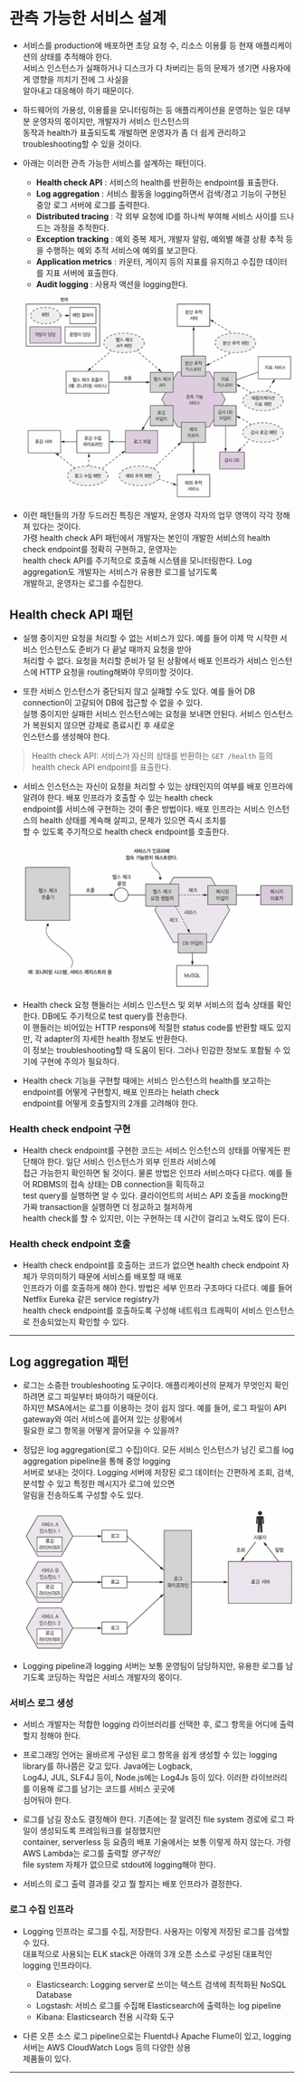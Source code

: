 # 관측 가능한 서비스 설계

- 서비스를 production에 배포하면 초당 요청 수, 리소스 이용률 등 현재 애플리케이션의 상태를 추적해야 한다.  
  서비스 인스턴스가 실패하거나 디스크가 다 차버리는 등의 문제가 생기면 사용자에게 영향을 끼치기 전에 그 사실을  
  알아내고 대응해야 하기 때문이다.

- 하드웨어의 가용성, 이용률을 모니터링하는 등 애플리케이션을 운영하는 일은 대부분 운영자의 몫이지만, 개발자가 서비스 인스턴스의  
  동작과 health가 표출되도록 개발하면 운영자가 좀 더 쉽게 관리하고 troubleshooting할 수 있을 것이다.

- 아래는 이러한 관측 가능한 서비스를 설계하는 패턴이다.

  - **Health check API** : 서비스의 health를 반환하는 endpoint를 표출한다.
  - **Log aggregation** : 서비스 활동을 logging하면서 검색/경고 기능이 구현된 중앙 로그 서버에 로그를 출력한다.
  - **Distributed tracing** : 각 외부 요청에 ID를 하나씩 부여해 서비스 사이를 드나드는 과정을 추적한다.
  - **Exception tracking** : 예외 중복 제거, 개발자 알림, 예외별 해결 상황 추적 등을 수행하는 예외 추적 서비스에 예외를 보고한다.
  - **Application metrics** : 카운터, 게이지 등의 지표를 유지하고 수집한 데이터를 지표 서버에 표출한다.
  - **Audit logging** : 사용자 액션을 logging한다.

  ![picture 110](/images/MSAP_PRDS_10.png)

- 이런 패턴들의 가장 두드러진 특징은 개발자, 운영자 각자의 업무 영역이 각각 정해져 있다는 것이다.  
  가령 health check API 패턴에서 개발자는 본인이 개발한 서비스의 health check endpoint를 정확히 구현하고, 운영자는  
  health check API를 주기적으로 호출해 시스템을 모니터링한다. Log aggregation도 개발자는 서비스가 유용한 로그를 남기도록  
  개발하고, 운영자는 로그를 수집한다.

## Health check API 패턴

- 실행 중이지만 요청을 처리할 수 없는 서비스가 있다. 예를 들어 이제 막 시작한 서비스 인스턴스도 준비가 다 끝날 때까지 요청을 받아  
  처리할 수 없다. 요청을 처리할 준비가 덜 된 상황에서 배포 인프라가 서비스 인스턴스에 HTTP 요청을 routing해봐야 무의미할 것이다.

- 또한 서비스 인스턴스가 중단되지 않고 실패할 수도 있다. 예를 들어 DB connection이 고갈되어 DB에 접근할 수 없을 수 있다.  
  실행 중이지만 실패한 서비스 인스턴스에는 요청을 보내면 안된다. 서비스 인스턴스가 복원되지 않으면 강제로 종료시킨 후 새로운  
  인스턴스를 생성해야 한다.

> Health check API: 서비스가 자신의 상태를 반환하는 `GET /health` 등의 health check API endpoint를 표출한다.

- 서비스 인스턴스는 자신이 요청을 처리할 수 있는 상태인지의 여부를 배포 인프라에 알려야 한다. 배포 인프라가 호출할 수 있는 health check  
  endpoint를 서비스에 구현하는 것이 좋은 방법이다. 배포 인프라는 서비스 인스턴스의 health 상태를 계속해 살피고, 문제가 있으면 즉시 조치를  
  할 수 있도록 주기적으로 health check endpoint를 호출한다.

  ![picture 111](/images/MSAP_PRDS_11.png)

- Health check 요청 핸들러는 서비스 인스턴스 및 외부 서비스의 접속 상태를 확인한다. DB에도 주기적으로 test query를 전송한다.  
  이 핸들러는 비어있는 HTTP respons에 적절한 status code를 반환할 때도 있지만, 각 adapter의 자세한 health 정보도 반환한다.  
  이 정보는 troubleshooting할 때 도움이 된다. 그러나 민감한 정보도 포함될 수 있기에 구현에 주의가 필요하다.

- Health check 기능을 구현할 때에는 서비스 인스턴스의 health를 보고하는 endpoint를 어떻게 구현할지, 배포 인프라는 helath check  
  endpoint를 어떻게 호출할지의 2개를 고려해야 한다.

### Health check endpoint 구현

- Health check endpoint를 구현한 코드는 서비스 인스턴스의 상태를 어떻게든 판단해야 한다. 일단 서비스 인스턴스가 외부 인프라 서비스에  
  접근 가능한지 확인하면 될 것이다. 물론 방법은 인프라 서비스마다 다르다. 예를 들어 RDBMS의 접속 상태는 DB connection을 획득하고  
  test query를 실행하면 알 수 있다. 클라이언트의 서비스 API 호출을 mocking한 가짜 transaction을 실행하면 더 정교하고 철저하게  
  health check를 할 수 있지만, 이는 구현하는 데 시간이 걸리고 노력도 많이 든다.

### Health check endpoint 호출

- Health check endpoint를 호출하는 코드가 없으면 health check endpoint 자체가 무의미하기 때문에 서비스를 배포할 때 배포  
  인프라가 이를 호출하게 해야 한다. 방법은 세부 인프라 구조마다 다르다. 예를 들어 Netflix Eureka 같은 service registry가  
  health check endpoint를 호출하도록 구성해 네트워크 트래픽이 서비스 인스턴스로 전송되었는지 확인할 수 있다.

---

## Log aggregation 패턴

- 로그는 소중한 troubleshooting 도구이다. 애플리케이션의 문제가 무엇인지 확인하려면 로그 파일부터 봐야하기 때문이다.  
  하지만 MSA에서는 로그를 이용하는 것이 쉽지 않다. 예를 들어, 로그 파일이 API gateway와 여러 서비스에 흩어져 있는 상황에서  
  필요한 로그 항목을 어떻게 끌어모을 수 있을까?

- 정답은 log aggregation(로그 수집)이다. 모든 서비스 인스턴스가 남긴 로그를 log aggregation pipeline을 통해 중앙 logging  
  서버로 보내는 것이다. Logging 서버에 저장된 로그 데이터는 간편하게 조회, 검색, 분석할 수 있고 특정한 메시지가 로그에 있으면  
  알림을 전송하도록 구성할 수도 있다.

  ![picture 112](/images/MSAP_PRDS_12.png)

- Logging pipeline과 logging 서버는 보통 운영팀이 담당하지만, 유용한 로그를 남기도록 코딩하는 작업은 서비스 개발자의 몫이다.

### 서비스 로그 생성

- 서비스 개발자는 적합한 logging 라이브러리를 선택한 후, 로그 항목을 어디에 출력할지 정해야 한다.

- 프로그래밍 언어는 올바르게 구성된 로그 항목을 쉽게 생성할 수 있는 logging library를 하나쯤은 갖고 있다. Java에는 Logback,  
  Log4J, JUL, SLF4J 등이, Node.js에는 Log4Js 등이 있다. 이러한 라이브러리를 이용해 로그를 남기는 코드를 서비스 곳곳에  
  심어둬야 한다.

- 로그를 남길 장소도 결정해야 한다. 기존에는 잘 알려진 file system 경로에 로그 파일이 생성되도록 프레임워크를 설정했지만  
  container, serverless 등 요즘의 배포 기술에서는 보통 이렇게 하지 않는다. 가령 AWS Lambda는 로그를 출력할 _영구적인_  
  file system 자체가 없으므로 stdout에 logging해야 한다.

- 서비스의 로그 출력 결과를 갖고 뭘 할지는 배포 인프라가 결정한다.

### 로그 수집 인프라

- Logging 인프라는 로그를 수집, 저장한다. 사용자는 이렇게 저장된 로그를 검색할 수 있다.  
  대표적으로 사용되는 ELK stack은 아래의 3개 오픈 소스로 구성된 대표적인 logging 인프라이다.

  - Elasticsearch: Logging server로 쓰이는 텍스트 검색에 최적화된 NoSQL Database
  - Logstash: 서비스 로그를 수집해 Elasticsearch에 출력하는 log pipeline
  - Kibana: Elasticsearch 전용 시각화 도구

- 다른 오픈 소스 로그 pipeline으로는 Fluentd나 Apache Flume이 있고, logging 서버는 AWS CloudWatch Logs 등의 다양한 상용  
  제품들이 있다.

---
